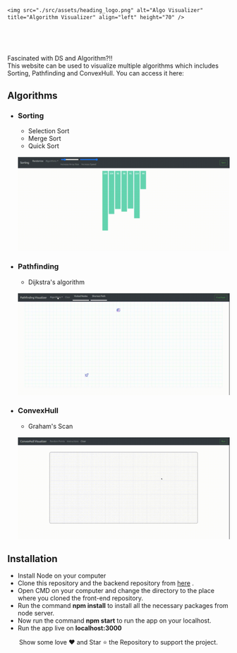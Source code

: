 
    <img src="./src/assets/heading_logo.png" alt="Algo Visualizer" title="Algorithm Visualizer" align="left" height="70" />
</a>
<br/><br/>

##   

Fascinated with DS and Algorithm?!!</br>
This website can be used to visualize multiple algorithms which includes Sorting, Pathfinding and ConvexHull. You can access it here:





## Algorithms

- ### Sorting

  - Selection Sort
  - Merge Sort
  - Quick Sort
  <br/><br/>
  <img src="./screenshots/sorting.gif"/>

- ### Pathfinding
  - Dijkstra's algorithm
  <br/><br/>
  <img src="./screenshots/pathfinder.gif"/>  

- ### ConvexHull 
  - Graham's Scan
  <br/><br/>
  <img src="./screenshots/convex_instruct.gif"/>  


## Installation

- Install Node on your computer
- Clone this repository and the backend repository from <a href="https://github.com/arnabuchiha/Algorithm-Visualizer.git">here</a> .
- Open CMD on your computer and change the directory to the place where you cloned the front-end repository.
- Run the command **npm install** to install all the necessary packages from node server.
- Now run the command **npm start** to run the app on your localhost.
- Run the app live on **localhost:3000** 

<p align="center">
Show some love ❤️ and Star ⭐️ the Repository to support the project.
